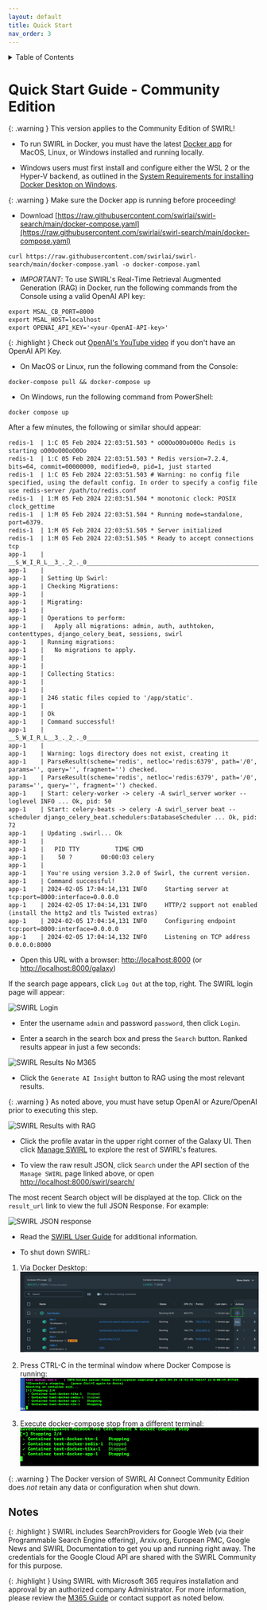 ```yaml
---
layout: default
title: Quick Start
nav_order: 3
---
```

<details markdown="block">
  <summary>
    Table of Contents
  </summary>
  {: .text-delta }
- TOC
{:toc}
</details>

# Quick Start Guide - Community Edition

{: .warning }
This version applies to the Community Edition of SWIRL!

* To run SWIRL in Docker, you must have the latest [Docker app](https://docs.docker.com/get-docker/) for MacOS, Linux, or Windows installed and running locally.

* Windows users must first install and configure either the WSL 2 or the Hyper-V backend, as outlined in the  [System Requirements for installing Docker Desktop on Windows](https://docs.docker.com/desktop/install/windows-install/#system-requirements).

{: .warning }
Make sure the Docker app is running before proceeding!

* Download [https://raw.githubusercontent.com/swirlai/swirl-search/main/docker-compose.yaml](https://raw.githubusercontent.com/swirlai/swirl-search/main/docker-compose.yaml)

``` shell
curl https://raw.githubusercontent.com/swirlai/swirl-search/main/docker-compose.yaml -o docker-compose.yaml
```

* *IMPORTANT*: To use SWIRL's Real-Time Retrieval Augmented Generation (RAG) in Docker, run the following commands from the Console using a valid OpenAI API key:
``` shell
export MSAL_CB_PORT=8000
export MSAL_HOST=localhost
export OPENAI_API_KEY='<your-OpenAI-API-key>'
```

{: .highlight }
Check out [OpenAI's YouTube video](https://youtu.be/nafDyRsVnXU?si=YpvyaRvhX65vtBrb) if you don't have an OpenAI API Key.

* On MacOS or Linux, run the following command from the Console:

``` shell
docker-compose pull && docker-compose up
```

* On Windows, run the following command from PowerShell:

``` shell
docker compose up
```

After a few minutes, the following or similar should appear:

``` shell
redis-1  | 1:C 05 Feb 2024 22:03:51.503 * oO0OoO0OoO0Oo Redis is starting oO0OoO0OoO0Oo
redis-1  | 1:C 05 Feb 2024 22:03:51.503 * Redis version=7.2.4, bits=64, commit=00000000, modified=0, pid=1, just started
redis-1  | 1:C 05 Feb 2024 22:03:51.503 # Warning: no config file specified, using the default config. In order to specify a config file use redis-server /path/to/redis.conf
redis-1  | 1:M 05 Feb 2024 22:03:51.504 * monotonic clock: POSIX clock_gettime
redis-1  | 1:M 05 Feb 2024 22:03:51.504 * Running mode=standalone, port=6379.
redis-1  | 1:M 05 Feb 2024 22:03:51.505 * Server initialized
redis-1  | 1:M 05 Feb 2024 22:03:51.505 * Ready to accept connections tcp
app-1    | __S_W_I_R_L__3_._2_._0__________________________________________________________
app-1    | 
app-1    | Setting Up Swirl:
app-1    | Checking Migrations:
app-1    | 
app-1    | Migrating:
app-1    | 
app-1    | Operations to perform:
app-1    |   Apply all migrations: admin, auth, authtoken, contenttypes, django_celery_beat, sessions, swirl
app-1    | Running migrations:
app-1    |   No migrations to apply.
app-1    | 
app-1    | 
app-1    | Collecting Statics:
app-1    | 
app-1    | 
app-1    | 246 static files copied to '/app/static'.
app-1    | 
app-1    | Ok
app-1    | Command successful!
app-1    | __S_W_I_R_L__3_._2_._0__________________________________________________________
app-1    | 
app-1    | Warning: logs directory does not exist, creating it
app-1    | ParseResult(scheme='redis', netloc='redis:6379', path='/0', params='', query='', fragment='') checked.
app-1    | ParseResult(scheme='redis', netloc='redis:6379', path='/0', params='', query='', fragment='') checked.
app-1    | Start: celery-worker -> celery -A swirl_server worker --loglevel INFO ... Ok, pid: 50
app-1    | Start: celery-beats -> celery -A swirl_server beat --scheduler django_celery_beat.schedulers:DatabaseScheduler ... Ok, pid: 72
app-1    | Updating .swirl... Ok
app-1    | 
app-1    |   PID TTY          TIME CMD
app-1    |    50 ?        00:00:03 celery
app-1    | 
app-1    | You're using version 3.2.0 of Swirl, the current version.
app-1    | Command successful!
app-1    | 2024-02-05 17:04:14,131 INFO     Starting server at tcp:port=8000:interface=0.0.0.0
app-1    | 2024-02-05 17:04:14,131 INFO     HTTP/2 support not enabled (install the http2 and tls Twisted extras)
app-1    | 2024-02-05 17:04:14,131 INFO     Configuring endpoint tcp:port=8000:interface=0.0.0.0
app-1    | 2024-02-05 17:04:14,132 INFO     Listening on TCP address 0.0.0.0:8000
```

* Open this URL with a browser: <http://localhost:8000> (or <http://localhost:8000/galaxy>)

If the search page appears, click `Log Out` at the top, right. The SWIRL login page will appear:

![SWIRL Login](images/swirl_login-galaxy_dark.png)

* Enter the username `admin` and password `password`, then click `Login`.

* Enter a search in the search box and press the `Search` button. Ranked results appear in just a few seconds:

![SWIRL Results No M365](images/swirl_results_no_m365-galaxy_dark.png)

* Click the `Generate AI Insight` button to RAG using the most relevant results. 

{: .warning }
As noted above, you must have setup OpenAI or Azure/OpenAI prior to executing this step.

![SWIRL Results with RAG](images/swirl_rag_pulmonary_1.png)

* Click the profile avatar in the upper right corner of the Galaxy UI. Then click [Manage SWIRL](http://localhost:8000/swirl/) to explore the rest of SWIRL's features.

* To view the raw result JSON, click `Search` under the API section of the `Manage SWIRL` page linked above, or open <http://localhost:8000/swirl/search/>

The most recent Search object will be displayed at the top. Click on the `result_url` link to view the full JSON Response. For example:

![SWIRL JSON response](images/swirl_results_mixed_1.png)

* Read the [SWIRL User Guide](./User-Guide.html) for additional information.

* To shut down SWIRL:

1.	Via Docker Desktop: 
![Shutdown SWIRL with Docker Desktop](images/shutdown_docker.png)

2.	Press CTRL-C in the terminal window where Docker Compose is running:
![Shutdown SWIRL with Control-C](images/shutdown_ctl_c.png)

3. Execute docker-compose stop from a different terminal:
![Shutdown SWIRL with docker compose in a different window](images/shutdown_compose.png)

{: .warning }
The Docker version of SWIRL AI Connect Community Edition does *not* retain any data or configuration when shut down. 

## Notes

{: .highlight }
SWIRL includes SearchProviders for Google Web (via their Programmable Search Engine offering), Arxiv.org, European PMC, Google News and SWIRL Documentation to get you up and running right away. The credentials for the Google Cloud API are shared with the SWIRL Community for this purpose.

{: .highlight }
Using SWIRL with Microsoft 365 requires installation and approval by an authorized company Administrator. For more information, please review the [M365 Guide](M365-Guide.html) or contact support as noted below. 